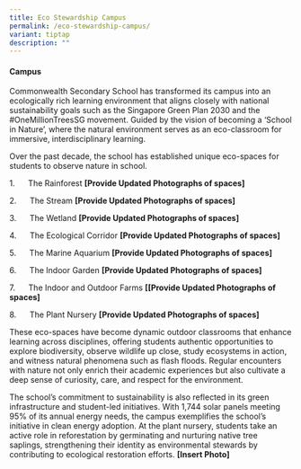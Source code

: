 ```yaml
---
title: Eco Stewardship Campus
permalink: /eco-stewardship-campus/
variant: tiptap
description: ""
---
```

<h4><strong>Campus</strong></h4>
<p>Commonwealth Secondary School has transformed its campus into an ecologically
rich learning environment that aligns closely with national sustainability
goals such as the Singapore Green Plan 2030 and the #OneMillionTreesSG
movement. Guided by the vision of becoming a ‘School in Nature’, where
the natural environment serves as an eco-classroom for immersive, interdisciplinary
learning.</p>
<p>Over the past decade, the school has established unique eco-spaces for
students to observe nature in school.</p>
<p></p>
<p>1.&nbsp;&nbsp;&nbsp;&nbsp;&nbsp; The Rainforest <strong>[Provide Updated Photographs of spaces]</strong>
</p>
<p>2.&nbsp;&nbsp;&nbsp;&nbsp;&nbsp; The Stream <strong>[Provide Updated Photographs of spaces]</strong>
</p>
<p>3.&nbsp;&nbsp;&nbsp;&nbsp;&nbsp; The Wetland <strong>[Provide Updated Photographs of spaces]</strong>
</p>
<p>4.&nbsp;&nbsp;&nbsp;&nbsp;&nbsp; The Ecological Corridor <strong>[Provide Updated Photographs of spaces]</strong>
</p>
<p>5.&nbsp;&nbsp;&nbsp;&nbsp;&nbsp; The Marine Aquarium <strong>[Provide Updated Photographs of spaces]</strong>
</p>
<p>6.&nbsp;&nbsp;&nbsp;&nbsp;&nbsp; The Indoor Garden <strong>[Provide Updated Photographs of spaces]</strong>
</p>
<p>7.&nbsp;&nbsp;&nbsp;&nbsp;&nbsp; The Indoor and Outdoor Farms <strong>[[Provide Updated Photographs of spaces]</strong>
</p>
<p>8.&nbsp;&nbsp;&nbsp;&nbsp;&nbsp; The Plant Nursery <strong>[Provide Updated Photographs of spaces]</strong>
</p>
<p>These eco-spaces have become dynamic outdoor classrooms that enhance learning
across disciplines, offering students authentic opportunities to explore
biodiversity, observe wildlife up close, study ecosystems in action, and
witness natural phenomena such as flash floods. Regular encounters with
nature not only enrich their academic experiences but also cultivate a
deep sense of curiosity, care, and respect for the environment.</p>
<p>The school’s commitment to sustainability is also reflected in its green
infrastructure and student-led initiatives. With 1,744 solar panels meeting
95% of its annual energy needs, the campus exemplifies the school’s initiative
in clean energy adoption. At the plant nursery, students take an active
role in reforestation by germinating and nurturing native tree saplings,
strengthening their identity as environmental stewards by contributing
to ecological restoration efforts. <strong>[Insert Photo]</strong>
</p>
<p></p>